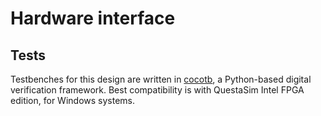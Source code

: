 # Hardware interface


## Tests
Testbenches for this design are written in [cocotb](https://github.com/cocotb/cocotb), a Python-based digital verification framework. Best compatibility is with QuestaSim Intel FPGA edition, for Windows systems. 
